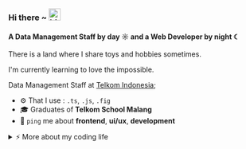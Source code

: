 ### Hi there ~ <img src="https://user-images.githubusercontent.com/1303154/88677602-1635ba80-d120-11ea-84d8-d263ba5fc3c0.gif" width="24px" alt="hi">

#### A Data Management Staff by day ☼ and a Web Developer by night ☾

There is a land where I share toys and hobbies sometimes.

I'm currently learning to love the impossible.

Data Management Staff at [Telkom Indonesia](https://www.telkom.co.id/);<br>

- ⚙️ That I use : `.ts`, `.js`, `.fig`
- 🎓 Graduates of **Telkom School Malang**
- 💬 `ping` me about **frontend**, **ui/ux**, **development**

<details>
<summary>⚡️ More about my coding life</summary>
<br />

<img align="center" src="https://github-readme-stats.vercel.app/api/top-langs/?username=Alfians29&layout=compact&theme=radical&hide_border=true" height="180em" />
<img align="center" src="http://github-profile-summary-cards.vercel.app/api/cards/profile-details?username=Alfians29&theme=radical" height="180em" />

</details>
